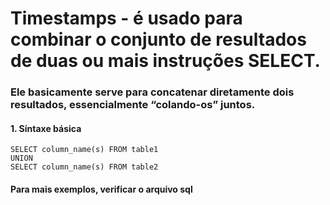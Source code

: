 # Timestamps - é usado para combinar o conjunto de resultados de duas ou mais instruções SELECT.
### Ele basicamente serve para concatenar diretamente dois resultados, essencialmente “colando-os” juntos.

#### 1. Síntaxe básica
````
SELECT column_name(s) FROM table1
UNION
SELECT column_name(s) FROM table2
````
#### Para mais exemplos, verificar o arquivo sql
